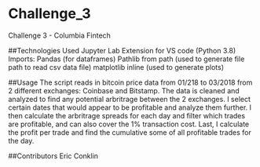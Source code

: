 # Challenge_3
Challenge 3 - Columbia Fintech


##Technologies
Used Jupyter Lab Extension for VS code (Python 3.8)
Imports: Pandas (for dataframes)
         Pathlib from path (used to generate file path to read csv data file)
         matplotlib inline (used to generate plots)

##Usage
The script reads in bitcoin price data from 01/218 to 03/2018 from 2 different exchanges: Coinbase and Bitstamp.  The data is cleaned and analyzed to find any potential arbritrage between the 2 exchanges.  I select certain dates that would appear to be profitable and analyze them further.  I then calculate the arbritrage spreads for each day and filter which trades are profitable, and can also cover the 1% transaction cost.  Last, I calculate the profit per trade and find the cumulative some of all profitable trades for the day.

##Contributors
Eric Conklin